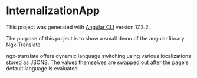 # InternalizationApp

This project was generated with [Angular CLI](https://github.com/angular/angular-cli) version 17.3.2.

The purpose of this project is to show a small demo of the angular library Ngx-Translate.

ngx-translate offers dynamic language switching using various localizations stored as JSONS. The values themselves are swapped out after the page's default language is evaluated
